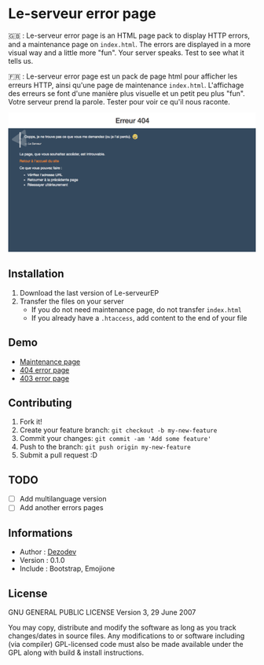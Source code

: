 # Le-serveur error page

:gb: : Le-serveur error page is an HTML page pack to display HTTP errors, and a maintenance page on `index.html`. The errors are displayed in a more visual way and a little more "fun". Your server speaks. Test to see what it tells us.

:fr: : Le-serveur error page est un pack de page html pour afficher les erreurs HTTP, ainsi qu'une page de maintenance `index.html`. L'affichage des erreurs se font d'une manière plus visuelle et un petit peu plus "fun". Votre serveur prend la parole. Tester pour voir ce qu'il nous raconte.

![Le-serveur error page screenshot](not-to-transfer/images1.png)

## Installation
1. Download the last version of Le-serveurEP
2. Transfer the files on your server
    * If you do not need maintenance page, do not transfer `` index.html ``
    * If you already have a `` .htaccess ``, add content to the end of your file

## Demo
* [Maintenance page](https://dezodev.github.io/Le-serveur-error-page/error/index.html)
* [404 error page](https://dezodev.github.io/Le-serveur-error-page/error/404.html)
* [403 error page](https://dezodev.github.io/Le-serveur-error-page/error/403.html)

## Contributing
1. Fork it!
2. Create your feature branch: `git checkout -b my-new-feature`
3. Commit your changes: `git commit -am 'Add some feature'`
4. Push to the branch: `git push origin my-new-feature`
5. Submit a pull request :D

## TODO
* [ ] Add multilanguage version
* [ ] Add another errors pages

## Informations

* Author : [Dezodev](https://dezo.dev)
* Version : 0.1.0
* Include : Bootstrap, Emojione

## License

GNU GENERAL PUBLIC LICENSE Version 3, 29 June 2007

You may copy, distribute and modify the software as long as you track changes/dates in source files. Any modifications to or software including (via compiler) GPL-licensed code must also be made available under the GPL along with build & install instructions.

